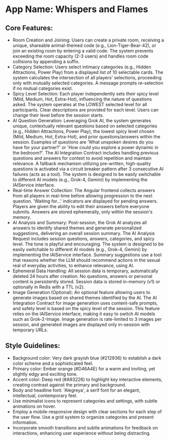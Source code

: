 # **App Name**: Whispers and Flames

## Core Features:

- Room Creation and Joining: Users can create a private room, receiving a unique, shareable animal-themed code (e.g., Lion-Tiger-Bear-42), or join an existing room by entering a valid code. The system prevents exceeding the room capacity (2-3 users) and handles room code collisions by appending a suffix.
- Category Selection: Users select intimacy categories (e.g., Hidden Attractions, Power Play) from a displayed list of 10 selectable cards. The system calculates the intersection of all players' selections, proceeding only with mutually selected categories. A message prompts re-selection if no mutual categories exist.
- Spicy Level Selection: Each player independently sets their spicy level (Mild, Medium, Hot, Extra-Hot), influencing the nature of questions asked. The system operates at the LOWEST selected level for all participants. Clear descriptions are provided for each level. Users can change their level before the session starts.
- AI Question Generation: Leveraging Grok AI, the system generates unique, contextually relevant questions based on selected categories (e.g., Hidden Attractions, Power Play), the lowest spicy level chosen (Mild, Medium, Hot, Extra-Hot), and prior questions/answers within the session. Examples of questions are 'What unspoken desires do you have for your partner?' or 'How could you explore a power dynamic in the bedroom?'. The AI Integration Contract includes handling previous questions and answers for context to avoid repetition and maintain relevance. A fallback mechanism utilizing pre-written, high-quality questions is activated via a circuit breaker pattern after 3 consecutive AI failures (acts as a tool). The system is designed to be easily switchable to different AI models (e.g., Grok-4, Gemini) by implementing the IAIService interface.
- Real-time Answer Collection: The Angular frontend collects answers from all players in real-time before allowing progression to the next question. 'Waiting for...' indicators are displayed for pending answers. Players are given the ability to edit their answers before everyone submits. Answers are stored ephemerally, only within the session's memory.
- AI Analysis and Summary: Post-session, the Grok AI analyzes all answers to identify shared themes and generate personalized suggestions, delivering an overall session summary. The AI Analysis Request includes session questions, answers, categories, and spicy level. The tone is playful and encouraging. The system is designed to be easily switchable to different AI models (e.g., Grok-4, Gemini) by implementing the IAIService interface. Summary suggestions use a tool that reasons whether the LLM should recommend actions in the sexual real of everyday activities, to enhance relevance, using AI.
- Ephemeral Data Handling: All session data is temporary, automatically deleted 24 hours after creation. No questions, answers or personal content is persistently stored. Session data is stored in-memory (v1) or optionally in Redis with a TTL (v2).
- Image Generation (Optional): An optional feature allowing users to generate images based on shared themes identified by the AI. The AI Integration Contract for image generation uses content-safe prompts, and safety level is based on the spicy level of the session. This feature relies on the IAIService interface, making it easy to switch AI models such as Grok-2-Image. Image generation is rate-limited to 3 images per session, and generated images are displayed only in-session with temporary URLs.

## Style Guidelines:

- Background color: Very dark grayish blue (#212936) to establish a dark color scheme and a sophisticated feel.
- Primary color: Ember orange (#D46A4E) for a warm and inviting, yet slightly edgy and exciting tone.
- Accent color: Deep red (#A93226) to highlight key interactive elements, creating contrast against the primary and background.
- Body and headline font: 'Alegreya', a serif font for an elegant, intellectual, contemporary feel.
- Use minimalist icons to represent categories and settings, with subtle animations on hover.
- Employ a mobile-responsive design with clear sections for each step of the user flow. Use a grid system to organize categories and present information.
- Incorporate smooth transitions and subtle animations for feedback on interactions, enhancing user experience without being distracting.
